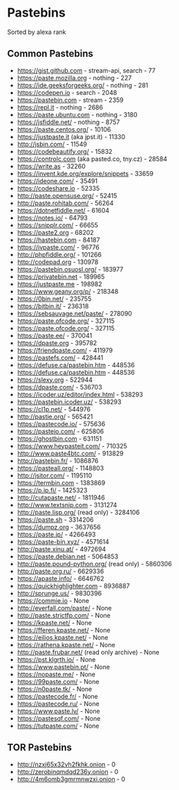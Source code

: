 # Pastebins

Sorted by alexa rank

## Common Pastebins

- https://gist.github.com - stream-api, search - 77
- https://paste.mozilla.org - nothing - 227
- https://ide.geeksforgeeks.org/ - nothing - 281
- https://codepen.io - search - 2048
- https://pastebin.com - stream - 2359
- https://repl.it - nothing - 2686
- https://paste.ubuntu.com - nothing - 3180
- https://jsfiddle.net/ - nothing - 8757
- https://paste.centos.org/ - 10106
- https://justpaste.it (aka jpst.it) - 11330
- http://jsbin.com/ - 11549
- https://codebeautify.org/ - 15832
- https://controlc.com (aka pasted.co, tny.cz) - 28584
- https://write.as - 32260
- https://invent.kde.org/explore/snippets - 33659
- https://ideone.com/ - 35491
- https://codeshare.io - 52335
- http://paste.opensuse.org/ - 52415
- http://paste.rohitab.com/ - 56264
- https://dotnetfiddle.net/ - 61604
- https://notes.io/ - 64793
- https://snipplr.com/ - 66655
- https://paste2.org - 68202
- https://hastebin.com - 84187
- https://ivpaste.com/ - 96776
- http://phpfiddle.org/ - 101266
- http://codepad.org - 130978
- https://pastebin.osuosl.org/ - 183977
- https://privatebin.net - 189965
- https://justpaste.me - 198982
- https://www.geany.org/p/ - 218348
- https://0bin.net/ - 235755
- https://bitbin.it/ - 236318
- https://sebsauvage.net/paste/ - 278090
- https://paste.ofcode.org/ - 327115
- https://paste.ofcode.org/ - 327115
- https://paste.ee/ - 370041
- https://dpaste.org - 395782
- https://friendpaste.com/ - 411979
- https://pastefs.com/ - 428441
- https://defuse.ca/pastebin.htm - 448536
- https://defuse.ca/pastebin.htm - 448536
- https://slexy.org - 522944
- https://dpaste.com/ - 536703
- https://icoder.uz/editor/index.html - 538293
- https://pastebin.icoder.uz/ - 538293
- https://cl1p.net/ - 544976
- http://pastie.org/ - 565421
- https://pastecode.io/ - 575636
- https://pasteio.com/ - 625806
- https://ghostbin.com - 631151
- https://www.heypasteit.com/ - 710325
- http://www.paste4btc.com/ - 913829
- http://pastebin.fr/ - 1086876
- https://pasteall.org/ - 1148803
- http://jsitor.com/ - 1195110
- https://termbin.com - 1383869
- https://p.ip.fi/ - 1425323
- http://cutapaste.net/ - 1811946
- http://www.textsnip.com - 3131274
- http://paste.lisp.org/ (read only) - 3284106
- https://paste.sh - 3314206
- https://dumpz.org - 3637656
- https://paste.jp/ - 4266493
- https://paste-bin.xyz/ - 4571614
- http://paste.xinu.at/ - 4972694
- https://paste.debian.net - 5064853
- http://paste.pound-python.org/ (read only) - 5860306
- http://paste.org.ru/ - 6629336
- https://apaste.info/ - 6646762
- https://quickhighlighter.com - 8936887
- http://sprunge.us/ - 9830396
- https://commie.io - None
- http://everfall.com/paste/ - None
- http://paste.strictfp.com/ - None
- https://kpaste.net/ - None
- https://fferen.kpaste.net/ - None
- https://eilios.kpaste.net/ - None
- https://rathena.kpaste.net/ - None
- http://paste.frubar.net/ (read only archive) - None
- https://pst.klgrth.io/ - None
- https://www.pastebin.pt/ - None
- https://nopaste.me/ - None
- https://99paste.com/ - None
- https://n0paste.tk/ - None
- https://pastecode.fr/ - None
- https://pastecode.ru/ - None
- https://www.paste.lv/ - None
- https://pastesqf.com/ - None
- https://tutpaste.com/ - None


## TOR Pastebins

- http://nzxj65x32vh2fkhk.onion - 0
- http://zerobinqmdqd236y.onion - 0
- http://4m6omb3gmrmnwzxi.onion - 0
